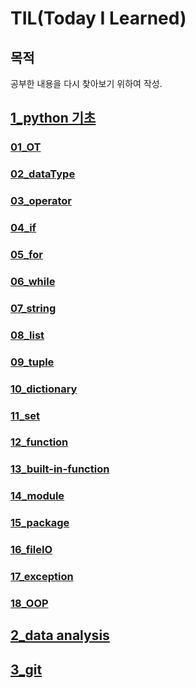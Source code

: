 # TIL(Today I Learned)

## 목적

공부한 내용을 다시 찾아보기 위하여 작성.

## [1_python 기초](./1_pythonStudy/)

### [01_OT](./1_pythonStudy/01_OT/)

### [02_dataType](./1_pythonStudy/02_dataType/)

### [03_operator](./1_pythonStudy/03_operator/)

### [04_if](./1_pythonStudy/04_if/)

### [05_for](./1_pythonStudy/05_for/)

### [06_while](./1_pythonStudy/06_while/)

### [07_string](./1_pythonStudy/07_string/)

### [08_list](./1_pythonStudy/08_list/)

### [09_tuple](./1_pythonStudy/09_tuple/)

### [10_dictionary](./1_pythonStudy/10_dictionary/)

### [11_set](./1_pythonStudy/11_set/)

### [12_function](./1_pythonStudy/12_function/)

### [13_built-in-function](./1_pythonStudy/13_built-in-function/)

### [14_module](./1_pythonStudy/14_module/)

### [15_package](./1_pythonStudy/15_package/)

### [16_fileIO](./1_pythonStudy/16_fileIO/)

### [17_exception](./1_pythonStudy/17_exception/)

### [18_OOP](./1_pythonStudy/18_OOP/)



## [2_data analysis](./2_dataAnalysis/)





## [3_git](./3_git_tutorial/)


